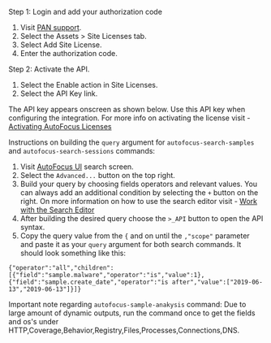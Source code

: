  Step 1: Login and add your authorization code
  1. Visit [PAN support](https://support.paloaltonetworks.com).
  2. Select the Assets > Site Licenses tab.
  3. Select Add Site License.
  4. Enter the authorization code.
  
 Step 2: Activate the API.
  1. Select the Enable action in Site Licenses.
  2. Select the API Key link.

  The API key appears onscreen as shown below. Use this API key when configuring the integration.
  For more info on activating the license visit - [Activating AutoFocus Licenses](https://docs.paloaltonetworks.com/autofocus/autofocus-admin/get-started-with-autofocus/activate-autofocus-licenses.html)

Instructions on building the `query` argument for `autofocus-search-samples` and `autofocus-search-sessions` commands:
   1. Visit [AutoFocus UI](https://autofocus.paloaltonetworks.com/#/samples/global) search screen.
   2. Select the `Advanced...` button on the top right. 
   3. Build your query by choosing fields operators and relevant values. You can always add an additional condition by 
   selecting the `+` button on the right. On more information on how to use the search editor visit - [Work with the Search Editor
](https://docs.paloaltonetworks.com/autofocus/autofocus-admin/autofocus-search/work-with-the-search-editor.html#id791798e0-2277-41b5-a723-383bd0787816_id597cae40-646e-4a2f-acf5-5fe04d9e2cf0)
4. After building the desired query choose the `>_API` button to open the API syntax.
5. Copy the query value from the `{` and on until the `,"scope"` parameter and paste it as your `query` argument for both search commands. It should look something like this:
```
{"operator":"all","children":[{"field":"sample.malware","operator":"is","value":1},{"field":"sample.create_date","operator":"is after","value":["2019-06-13","2019-06-13"]}]}
``` 

Important note regarding `autofocus-sample-anakysis` command: Due to large amount of dynamic outputs, run the command once to get the fields and os's under HTTP,Coverage,Behavior,Registry,Files,Processes,Connections,DNS.
